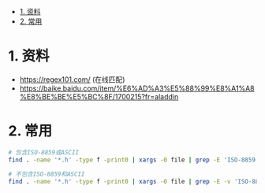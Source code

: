 
<!-- TOC -->

- [1. 资料](#1-资料)
- [2. 常用](#2-常用)

<!-- /TOC -->

<a id="markdown-1-资料" name="1-资料"></a>
# 1. 资料

* https://regex101.com/ (在线匹配)
* https://baike.baidu.com/item/%E6%AD%A3%E5%88%99%E8%A1%A8%E8%BE%BE%E5%BC%8F/1700215?fr=aladdin

<a id="markdown-2-常用" name="2-常用"></a>
# 2. 常用

```bash
# 包含ISO-8859或ASCII
find . -name '*.h' -type f -print0 | xargs -0 file | grep -E 'ISO-8859|ASCII'

# 不包含ISO-8859和ASCII
find . -name '*.h' -type f -print0 | xargs -0 file | grep -E -v 'ISO-8859|ASCII'
```
